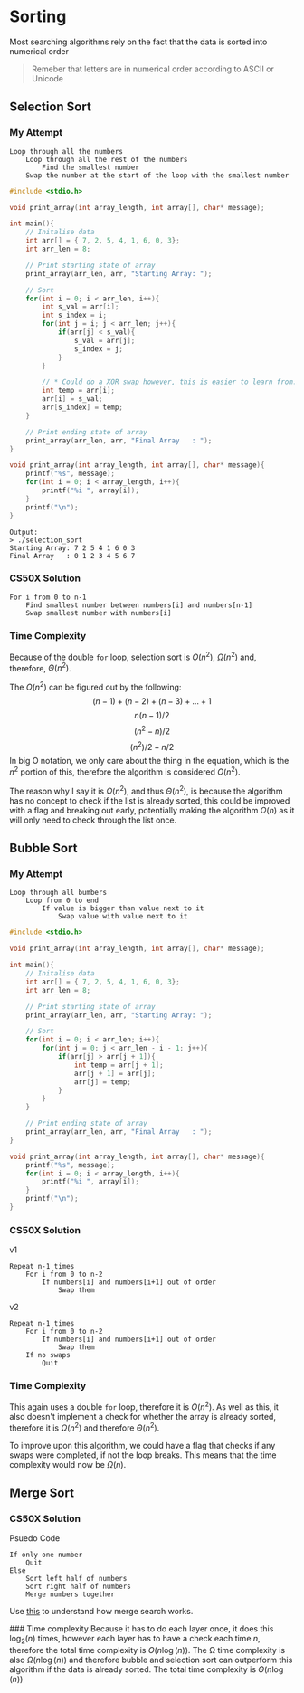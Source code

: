 # Sorting

Most searching algorithms rely on the fact that the data is sorted into numerical order

> Remeber that letters are in numerical order according to ASCII or Unicode

## Selection Sort

### My Attempt

```
Loop through all the numbers
    Loop through all the rest of the numbers
        Find the smallest number
    Swap the number at the start of the loop with the smallest number
```

```c
#include <stdio.h>

void print_array(int array_length, int array[], char* message);

int main(){
    // Initalise data
    int arr[] = { 7, 2, 5, 4, 1, 6, 0, 3};
    int arr_len = 8;

    // Print starting state of array
    print_array(arr_len, arr, "Starting Array: ");

    // Sort
    for(int i = 0; i < arr_len, i++){
        int s_val = arr[i];
        int s_index = i;
        for(int j = i; j < arr_len; j++){
            if(arr[j] < s_val){
                s_val = arr[j];
                s_index = j;
            }
        }

        // * Could do a XOR swap however, this is easier to learn from.
        int temp = arr[i];
        arr[i] = s_val;
        arr[s_index] = temp;
    }

    // Print ending state of array
    print_array(arr_len, arr, "Final Array   : ");
}

void print_array(int array_length, int array[], char* message){
    printf("%s", message);
    for(int i = 0; i < array_length, i++){
        printf("%i ", array[i]);
    }
    printf("\n");
}
```

```
Output:
> ./selection_sort
Starting Array: 7 2 5 4 1 6 0 3
Final Array   : 0 1 2 3 4 5 6 7
```

### CS50X Solution

```
For i from 0 to n-1
    Find smallest number between numbers[i] and numbers[n-1]
    Swap smallest number with numbers[i]
```

### Time Complexity

Because of the double `for` loop, selection sort is $O(n^2)$, $Ω(n^2)$ and, therefore, $Θ(n^2)$.

The $O(n^2)$ can be figured out by the following:
$$ (n-1) + (n-2) + (n-3) + ... + 1 $$
$$ n(n-1)/2 $$
$$ (n^2 - n)/2 $$
$$ (n^2)/2 - n/2 $$
In big O notation, we only care about the thing in the equation, which is the $n^2$ portion of this, therefore the algorithm is considered $O(n^2)$.

The reason why I say it is $Ω(n^2)$, and thus $Θ(n^2)$, is because the algorithm has no concept to check if the list is already sorted, this could be improved with a flag and breaking out early, potentially making the algorithm $Ω(n)$ as it will only need to check through the list once.

## Bubble Sort

### My Attempt

```
Loop through all bumbers
    Loop from 0 to end
        If value is bigger than value next to it
            Swap value with value next to it
```

```c
#include <stdio.h>

void print_array(int array_length, int array[], char* message);

int main(){
    // Initalise data
    int arr[] = { 7, 2, 5, 4, 1, 6, 0, 3};
    int arr_len = 8;

    // Print starting state of array
    print_array(arr_len, arr, "Starting Array: ");

    // Sort
    for(int i = 0; i < arr_len; i++){
        for(int j = 0; j < arr_len - i - 1; j++){
            if(arr[j] > arr[j + 1]){
                int temp = arr[j + 1];
                arr[j + 1] = arr[j];
                arr[j] = temp;
            }
        }
    }

    // Print ending state of array
    print_array(arr_len, arr, "Final Array   : ");
}

void print_array(int array_length, int array[], char* message){
    printf("%s", message);
    for(int i = 0; i < array_length, i++){
        printf("%i ", array[i]);
    }
    printf("\n");
}
```

### CS50X Solution

v1
```
Repeat n-1 times
    For i from 0 to n-2
        If numbers[i] and numbers[i+1] out of order
            Swap them
```

v2
```
Repeat n-1 times
    For i from 0 to n-2
        If numbers[i] and numbers[i+1] out of order
            Swap them
    If no swaps
        Quit
```

### Time Complexity

This again uses a double `for` loop, therefore it is $O(n^2)$. As well as this, it also doesn't implement a check for whether the array is already sorted, therefore it is $Ω(n^2)$ and therefore $Θ(n^2)$.

To improve upon this algorithm, we could have a flag that checks if any swaps were completed, if not the loop breaks. This means that the time complexity would now be $Ω(n)$.

## Merge Sort

### CS50X Solution

Psuedo Code
```
If only one number
    Quit
Else
    Sort left half of numbers
    Sort right half of numbers
    Merge numbers together
```
Use [this](https://www.advanced-ict.info/interactive/merge_sort.html) to understand how merge search works.

### Time complexity
Because it has to do each layer once, it does this $\log_2(n)$ times, however each layer has to have a check each time $n$, therefore the total time complexity is $O(n\log(n))$. The Ω time complexity is also $Ω(n\log(n))$ and therefore bubble and selection sort can outperform this algorithm if the data is already sorted. The total time complexity is $Θ(n\log(n))$
